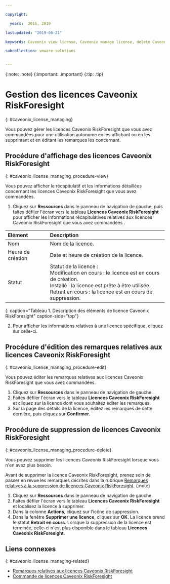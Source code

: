 ```yaml
---

copyright:

  years:  2016, 2019

lastupdated: "2019-06-21"

keywords: Caveonix view license, Caveonix manage license, delete Caveonix license

subcollection: vmware-solutions


---
```


{:note: .note}
{:important: .important}
{:tip: .tip}

# Gestion des licences Caveonix RiskForesight
{: #caveonix_license_managing}

Vous pouvez gérer les licences Caveonix RiskForesight que vous avez commandées pour une utilisation autonome en les affichant ou en les supprimant et en éditant les remarques les concernant.

## Procédure d'affichage des licences Caveonix RiskForesight
{: #caveonix_license_managing_procedure-view}

Vous pouvez afficher le récapitulatif et les informations détaillées concernant les licences Caveonix RiskForesight que vous avez commandées.

1. Cliquez sur **Ressources** dans le panneau de navigation de gauche, puis faites défiler l'écran vers le tableau **Licences Caveonix RiskForesight** pour afficher les informations récapitulatives relatives aux licences Caveonix RiskForesight que vous avez commandées .

| Elément | Description |
|:-----|:------------|
| Nom | Nom de la licence. |
| Heure de création | Date et heure de création de la licence. |
| Statut | Statut de la licence : <br>Modification en cours : le licence est en cours de création.<br>Installé : la licence est prête à être utilisée.<br>Retrait en cours : la licence est en cours de suppression. |
{: caption="Tableau 1. Description des éléments de licence Caveonix RiskForesight" caption-side="top"}

2. Pour afficher les informations relatives à une licence spécifique, cliquez sur celle-ci.

## Procédure d'édition des remarques relatives aux licences Caveonix RiskForesight
{: #caveonix_license_managing_procedure-edit}

Vous pouvez éditer les remarques relatives aux licences Caveonix RiskForesight que vous avez commandées.

1. Cliquez sur **Ressources** dans le panneau de navigation de gauche.
2. Faites défiler l'écran vers le tableau **Licences Caveonix RiskForesight** et cliquez sur la licence dont vous souhaitez éditer les remarques.
3. Sur la page des détails de la licence, éditez les remarques de cette dernière, puis cliquez sur **Confirmer**.

## Procédure de suppression de licences Caveonix RiskForesight
{: #caveonix_license_managing_procedure-delete}

Vous pouvez supprimer les licences Caveonix RiskForesight lorsque vous n'en avez plus besoin.

Avant de supprimer la licence Caveonix RiskForesight, prenez soin de passer en revue les remarques décrites dans la rubrique [Remarques relatives à la suppression de licences Caveonix RiskForesight](/docs/services/vmwaresolutions/services?topic=vmware-solutions-caveonix_license_considerations#caveonix_license_considerations-remove).
{:note}

1. Cliquez sur **Ressources** dans le panneau de navigation de gauche.
2. Faites défiler l'écran vers le tableau **Licences Caveonix RiskForesight** et localisez la licence à supprimer.
3. Dans la colonne **Actions**, cliquez sur l'icône de suppression.
4. Dans la fenêtre **Supprimer une licence**, cliquez sur **OK**.
   La licence prend le statut **Retrait en cours**. Lorsque la suppression de la licence est terminée, celle-ci n'est plus disponible dans le tableau **Licences Caveonix RiskForesight**.

## Liens connexes
{: #caveonix_license_managing-related}

* [Remarques relatives aux licences Caveonix RiskForesight](/docs/services/vmwaresolutions/services?topic=vmware-solutions-caveonix_license_considerations)
* [Commande de licences Caveonix RiskForesight](/docs/services/vmwaresolutions/services?topic=vmware-solutions-caveonix_license_ordering)
